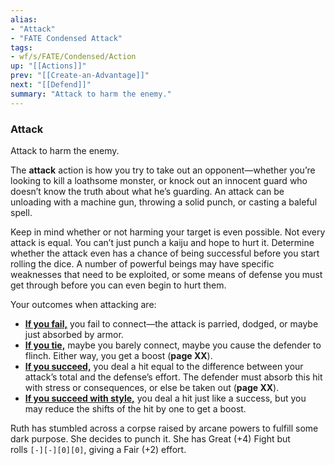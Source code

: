 ```yaml
---
alias:
- "Attack"
- "FATE Condensed Attack"
tags:
- wf/s/FATE/Condensed/Action
up: "[[Actions]]"
prev: "[[Create-an-Advantage]]"
next: "[[Defend]]"
summary: "Attack to harm the enemy."
---
```

### Attack

Attack to harm the enemy.

The **attack** action is how you try to take out an opponent—whether you’re looking to kill a loathsome monster, or knock out an innocent guard who doesn’t know the truth about what he’s guarding. An attack can be unloading with a machine gun, throwing a solid punch, or casting a baleful spell.

Keep in mind whether or not harming your target is even possible. Not every attack is equal. You can’t just punch a kaiju and hope to hurt it. Determine whether the attack even has a chance of being successful before you start rolling the dice. A number of powerful beings may have specific weaknesses that need to be exploited, or some means of defense you must get through before you can even begin to hurt them.

Your outcomes when attacking are:

- **[If you fail,](../Outcomes/Failure.md)** you fail to connect—the attack is parried, dodged, or maybe just absorbed by armor.
- **[If you tie,](../Outcomes/Tie.md)** maybe you barely connect, maybe you cause the defender to flinch. Either way, you get a boost (**page XX**).
- **[If you succeed,](../Outcomes/Success.md)** you deal a hit equal to the difference between your attack’s total and the defense’s effort. The defender must absorb this hit with stress or consequences, or else be taken out (**page XX**).
- **[If you succeed with style,](../Outcomes/Success-with-Style.md)** you deal a hit just like a success, but you may reduce the shifts of the hit by one to get a boost.

Ruth has stumbled across a corpse raised by arcane powers to fulfill some dark purpose. She decides to punch it. She has Great (+4) Fight but rolls `[-][-][0][0]`, giving a Fair (+2) effort.